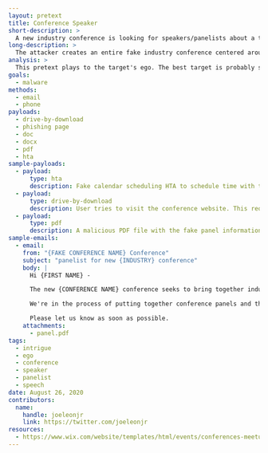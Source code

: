 ```yaml
---
layout: pretext
title: Conference Speaker
short-description: >
  A new industry conference is looking for speakers/panelists about a topic related to the target's job/expertise.
long-description: >
  The attacker creates an entire fake industry conference centered around the target's area of expertise or job title. The attacker then contacts the target, via email or phone, and invites them to participate on a panel or as a speaker. You'll need to conduct sufficient research on the individual to ensure that they would feel qualified enough to speak to a particular topic, so make sure they have sufficient professional experience in that field. It needs to be plausible that they'd be asked to speak, or at least that someone might think they could. This pretext relies heavily on playing to our victim's ego, so be sure to string in little sayings like 'your insight', 'you came highly recommended', 'top of the field', etc. Create a conference website and then the payload could be via document about the conference sent over email or website-based.
analysis: >
  This pretext plays to the target's ego. The best target is probably someone with a lot of career aspirations that hasn't been recognized yet. 
goals:
  - malware
methods:
  - email
  - phone
payloads:
  - drive-by-download
  - phishing page
  - doc
  - docx
  - pdf
  - hta
sample-payloads:
  - payload:
      type: hta
      description: Fake calendar scheduling HTA to schedule time with the victim to discuss the panel you want them to participate on.
  - payload:
      type: drive-by-download
      description: User tries to visit the conference website. This requires building a legitimate looking conference website. Shouldn't be too difficult though, since there are tons of templates out there.
  - payload:
      type: pdf
      description: A malicious PDF file with the fake panel information.
sample-emails:
  - email:
    from: "{FAKE CONFERENCE NAME} Conference"
    subject: "panelist for new {INDUSTRY} conference"
    body: | 
      Hi {FIRST NAME} -

      The new {CONFERENCE NAME} conference seeks to bring together industry experts and academics to {CONFERENCE PURPOSE}. 

      We're in the process of putting together conference panels and thought the panel on {TOPIC RELATED TO VICTIM} might be of interest. Are you open to discussing being a panelist at our conference?

      Please let us know as soon as possible.
    attachments:
      - panel.pdf
tags:
  - intrigue
  - ego
  - conference
  - speaker
  - panelist
  - speech
date: August 26, 2020
contributors:
  name:
    handle: joeleonjr
    link: https://twitter.com/joeleonjr
resources:
  - https://www.wix.com/website/templates/html/events/conferences-meetups
---
```



